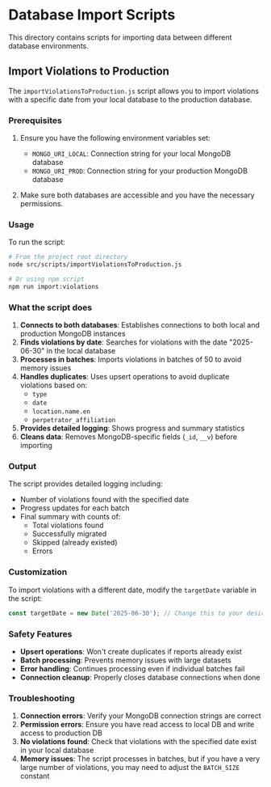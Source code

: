 # Database Import Scripts

This directory contains scripts for importing data between different database environments.

## Import Violations to Production

The `importViolationsToProduction.js` script allows you to import violations with a specific date from your local database to the production database.

### Prerequisites

1. Ensure you have the following environment variables set:
   - `MONGO_URI_LOCAL`: Connection string for your local MongoDB database
   - `MONGO_URI_PROD`: Connection string for your production MongoDB database

2. Make sure both databases are accessible and you have the necessary permissions.

### Usage

To run the script:

```bash
# From the project root directory
node src/scripts/importViolationsToProduction.js

# Or using npm script
npm run import:violations
```

### What the script does

1. **Connects to both databases**: Establishes connections to both local and production MongoDB instances
2. **Finds violations by date**: Searches for violations with the date "2025-06-30" in the local database
3. **Processes in batches**: Imports violations in batches of 50 to avoid memory issues
4. **Handles duplicates**: Uses upsert operations to avoid duplicate violations based on:
   - `type`
   - `date`
   - `location.name.en`
   - `perpetrator_affiliation`
5. **Provides detailed logging**: Shows progress and summary statistics
6. **Cleans data**: Removes MongoDB-specific fields (`_id`, `__v`) before importing

### Output

The script provides detailed logging including:
- Number of violations found with the specified date
- Progress updates for each batch
- Final summary with counts of:
  - Total violations found
  - Successfully migrated
  - Skipped (already existed)
  - Errors

### Customization

To import violations with a different date, modify the `targetDate` variable in the script:

```javascript
const targetDate = new Date('2025-06-30'); // Change this to your desired date
```

### Safety Features

- **Upsert operations**: Won't create duplicates if reports already exist
- **Batch processing**: Prevents memory issues with large datasets
- **Error handling**: Continues processing even if individual batches fail
- **Connection cleanup**: Properly closes database connections when done

### Troubleshooting

1. **Connection errors**: Verify your MongoDB connection strings are correct
2. **Permission errors**: Ensure you have read access to local DB and write access to production DB
3. **No violations found**: Check that violations with the specified date exist in your local database
4. **Memory issues**: The script processes in batches, but if you have a very large number of violations, you may need to adjust the `BATCH_SIZE` constant 